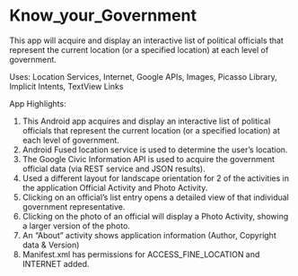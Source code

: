 # Know_your_Government

This app will acquire and display an interactive list of political officials that represent the current location (or a specified location) at each level of government.

Uses: Location Services, Internet, Google APIs, Images, Picasso Library, Implicit Intents, TextView Links

App Highlights:

1. This Android app acquires and display an interactive list of political officials that represent the current location (or a specified location) at each level of government.
2. Android Fused location service is used to determine the user’s location.
3. The Google Civic Information API is used to acquire the government official data (via REST service and JSON results).
4. Used a different layout for landscape orientation for 2 of the activities in the application Official Activity and Photo Activity.
5. Clicking on an official’s list entry opens a detailed view of that individual government representative.
6. Clicking on the photo of an official will display a Photo Activity, showing a larger version of the photo.
7. An “About” activity shows application information (Author, Copyright data & Version)
8. Manifest.xml has permissions for ACCESS_FINE_LOCATION and INTERNET added.
